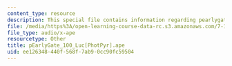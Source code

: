 ```yaml
---
content_type: resource
description: This special file contains information regarding pearlygate 100.
file: /media/https%3A/open-learning-course-data-rc.s3.amazonaws.com/7-15-experimental-molecular-genetics-spring-2015/ee126348440f568f7ab90cc90fc59504_pEarlyGate_100_Luc-PhotPyr.ape
file_type: audio/x-ape
resourcetype: Other
title: pEarlyGate_100_Luc[PhotPyr].ape
uid: ee126348-440f-568f-7ab9-0cc90fc59504
---
```

